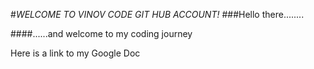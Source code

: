 #*WELCOME TO VINOV CODE GIT HUB ACCOUNT!*
###Hello there........

####......and welcome to my coding journey

Here is a link to my Google Doc

